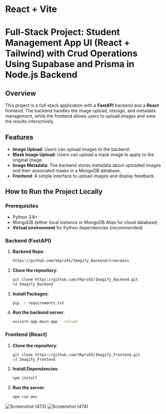 # React + Vite

# Full-Stack Project: Student Management App UI (React + Tailwind) with Crud Operations Using Supabase and Prisma in Node.js Backend

## Overview
This project is a full-stack application with a **FastAPI** backend and a **React** frontend. The backend handles the image upload, storage, and metadata management, while the frontend allows users to upload images and view the results interactively.

## Features
- **Image Upload**: Users can upload images to the backend.
- **Mask Image Upload**: Users can upload a mask image to apply to the original image.
- **Image Metadata**: The backend stores metadata about uploaded images and their associated masks in a MongoDB database.
- **Frontend**: A simple interface to upload images and display feedback.

## How to Run the Project Locally

### Prerequisites
- Python 3.8+
- MongoDB (either local instance or MongoDB Atlas for cloud database)
- **Virtual environment** for Python dependencies (recommended)

### Backend (FastAPI)

1. **Backend Repo**:
   ```bash
   https://github.com/Vkpro55/Imagify_Backend/tree/main
   ```

2. **Clone the repository**:
   ```bash
   git clone https://github.com/Vkpro55/Imagify_Backend.git
   cd Imagify_Backend
   ```
3. **Install Packages**:
   ```bash
   pip -r requirements.txt
   ```
3. **Run the backend server**:
   ```bash
   uvicorn app.main:app --reload
   ```

### Frontend (React)
1. **Clone the repository**:
   ```bash
   git clone https://github.com/Vkpro55/Imagify_Frontend.git
   cd Imagify_Frontend
   ```

2. **Install Dependencies**:
   ```bash
   npm install
   ```

3. **Run the server**:
   ```bash
   npm run dev
   ```


![Screenshot (473)](https://github.com/user-attachments/assets/c87a40ef-84f1-41a3-b714-379850e9f11b)
![Screenshot (474)](https://github.com/user-attachments/assets/a7f924f7-93c7-4e92-94a8-6823102b20ee)

   
